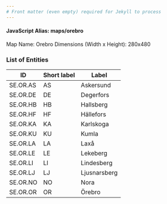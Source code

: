 ```yaml
---
# Front matter (even empty) required for Jekyll to process
---
```


#### JavaScript Alias: maps/orebro

Map Name: Orebro
Dimensions (Width x Height): 280x480





### List of Entities

ID | Short label | Label
---|---|---|
SE.OR.AS|AS|Askersund
SE.OR.DE|DE|Degerfors
SE.OR.HB|HB|Hallsberg
SE.OR.HF|HF|Hällefors
SE.OR.KA|KA|Karlskoga
SE.OR.KU|KU|Kumla
SE.OR.LA|LA|Laxå
SE.OR.LE|LE|Lekeberg
SE.OR.LI|LI|Lindesberg
SE.OR.LJ|LJ|Ljusnarsberg
SE.OR.NO|NO|Nora
SE.OR.OR|OR|Örebro

